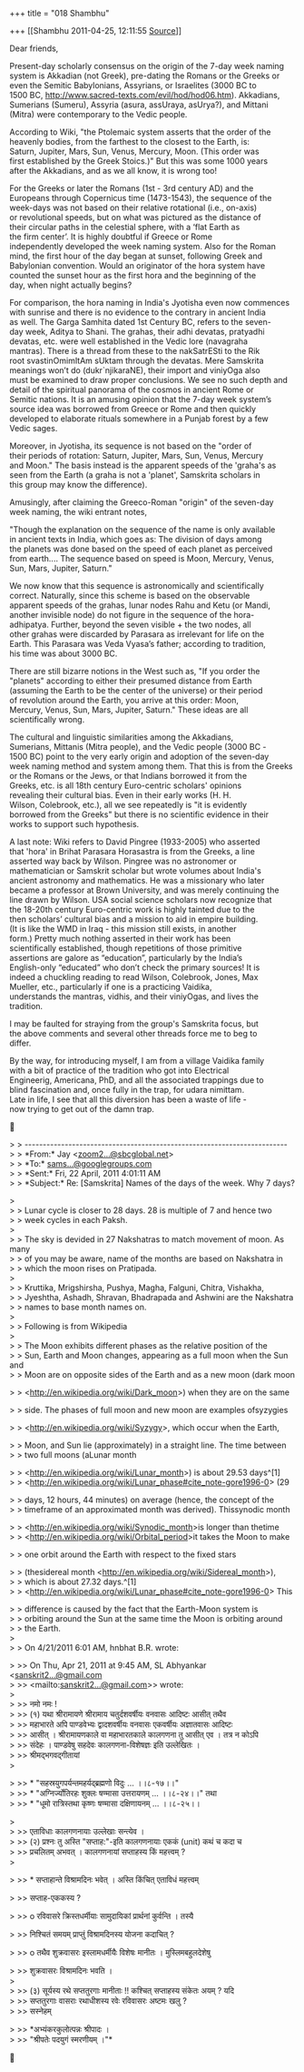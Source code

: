 +++
title = "018 Shambhu"

+++
[[Shambhu	2011-04-25, 12:11:55 [Source](https://groups.google.com/g/samskrita/c/Byb5vBi_LQk)]]



Dear friends,

Present-day scholarly consensus on the origin of the 7-day week naming  
system is Akkadian (not Greek), pre-dating the Romans or the Greeks or  
even the Semitic Babylonians, Assyrians, or Israelites (3000 BC to  
1500 BC, <http://www.sacred-texts.com/evil/hod/hod06.htm>). Akkadians,  
Sumerians (Sumeru), Assyria (asura, assUraya, asUrya?), and Mittani  
(Mitra) were contemporary to the Vedic people.

According to Wiki, "the Ptolemaic system asserts that the order of the  
heavenly bodies, from the farthest to the closest to the Earth, is:  
Saturn, Jupiter, Mars, Sun, Venus, Mercury, Moon. (This order was  
first established by the Greek Stoics.)" But this was some 1000 years  
after the Akkadians, and as we all know, it is wrong too!

For the Greeks or later the Romans (1st - 3rd century AD) and the  
Europeans through Copernicus time (1473-1543), the sequence of the  
week-days was not based on their relative rotational (i.e., on-axis)  
or revolutional speeds, but on what was pictured as the distance of  
their circular paths in the celestial sphere, with a ‘flat Earth as  
the firm center’. It is highly doubtful if Greece or Rome  
independently developed the week naming system. Also for the Roman  
mind, the first hour of the day began at sunset, following Greek and  
Babylonian convention. Would an originator of the hora system have  
counted the sunset hour as the first hora and the beginning of the  
day, when night actually begins?

For comparison, the hora naming in India's Jyotisha even now commences  
with sunrise and there is no evidence to the contrary in ancient India  
as well. The Garga Samhita dated 1st Century BC, refers to the seven-  
day week, Aditya to Shani. The grahas, their adhi devatas, pratyadhi  
devatas, etc. were well established in the Vedic lore (navagraha  
mantras). There is a thread from these to the nakSatrESti to the Rik  
root svastinOmimItAm sUktam through the devatas. Mere Samskrita  
meanings won’t do (dukr\`njikaraNE), their import and viniyOga also  
must be examined to draw proper conclusions. We see no such depth and  
detail of the spiritual panorama of the cosmos in ancient Rome or  
Semitic nations. It is an amusing opinion that the 7-day week system’s  
source idea was borrowed from Greece or Rome and then quickly  
developed to elaborate rituals somewhere in a Punjab forest by a few  
Vedic sages.

Moreover, in Jyotisha, its sequence is not based on the "order of  
their periods of rotation: Saturn, Jupiter, Mars, Sun, Venus, Mercury  
and Moon." The basis instead is the apparent speeds of the 'graha's as  
seen from the Earth (a graha is not a 'planet', Samskrita scholars in  
this group may know the difference).

Amusingly, after claiming the Greeco-Roman "origin" of the seven-day  
week naming, the wiki entrant notes,

"Though the explanation on the sequence of the name is only available  
in ancient texts in India, which goes as: The division of days among  
the planets was done based on the speed of each planet as perceived  
from earth.... The sequence based on speed is Moon, Mercury, Venus,  
Sun, Mars, Jupiter, Saturn."

We now know that this sequence is astronomically and scientifically  
correct. Naturally, since this scheme is based on the observable  
apparent speeds of the grahas, lunar nodes Rahu and Ketu (or Mandi,  
another invisible node) do not figure in the sequence of the hora-  
adhipatya. Further, beyond the seven visible + the two nodes, all  
other grahas were discarded by Parasara as irrelevant for life on the  
Earth. This Parasara was Veda Vyasa’s father; according to tradition,  
his time was about 3000 BC.

There are still bizarre notions in the West such as, "If you order the  
"planets" according to either their presumed distance from Earth  
(assuming the Earth to be the center of the universe) or their period  
of revolution around the Earth, you arrive at this order: Moon,  
Mercury, Venus, Sun, Mars, Jupiter, Saturn." These ideas are all  
scientifically wrong.

The cultural and linguistic similarities among the Akkadians,  
Sumerians, Mittanis (Mitra people), and the Vedic people (3000 BC -  
1500 BC) point to the very early origin and adoption of the seven-day  
week naming method and system among them. That this is from the Greeks  
or the Romans or the Jews, or that Indians borrowed it from the  
Greeks, etc. is all 18th century Euro-centric scholars' opinions  
revealing their cultural bias. Even in their early works (H. H.  
Wilson, Colebrook, etc.), all we see repeatedly is "it is evidently  
borrowed from the Greeks" but there is no scientific evidence in their  
works to support such hypothesis.

A last note: Wiki refers to David Pingree (1933-2005) who asserted  
that 'hora' in Brihat Parasara Horasastra is from the Greeks, a line  
asserted way back by Wilson. Pingree was no astronomer or  
mathematician or Samskrit scholar but wrote volumes about India's  
ancient astronomy and mathematics. He was a missionary who later  
became a professor at Brown University, and was merely continuing the  
line drawn by Wilson. USA social science scholars now recognize that  
the 18-20th century Euro-centric work is highly tainted due to the  
then scholars’ cultural bias and a mission to aid in empire building.  
(It is like the WMD in Iraq - this mission still exists, in another  
form.) Pretty much nothing asserted in their work has been  
scientifically established, though repetitions of those primitive  
assertions are galore as “education”, particularly by the India’s  
English-only “educated” who don’t check the primary sources! It is  
indeed a chuckling reading to read Wilson, Colebrook, Jones, Max  
Mueller, etc., particularly if one is a practicing Vaidika,  
understands the mantras, vidhis, and their viniyOgas, and lives the  
tradition.

I may be faulted for straying from the group's Samskrita focus, but  
the above comments and several other threads force me to beg to  
differ.

By the way, for introducing myself, I am from a village Vaidika family  
with a bit of practice of the tradition who got into Electrical  
Engineerig, Americana, PhD, and all the associated trappings due to  
blind fascination and, once fully in the trap, for udara nimittam.  
Late in life, I see that all this diversion has been a waste of life -  
now trying to get out of the damn trap.



\> \> ------------------------------------------------------------------------  
\> \> \*From:\* Jay \<[zoom2...@sbcglobal.net]()\>  
\> \> \*To:\* [sams...@googlegroups.com]()  
\> \> \*Sent:\* Fri, 22 April, 2011 4:01:11 AM  
\> \> \*Subject:\* Re: \[Samskrita\] Names of the days of the week. Why 7 days?

  
\>  
\> \> Lunar cycle is closer to 28 days. 28 is multiple of 7 and hence two  
\> \> week cycles in each Paksh.  
\>  
\> \> The sky is devided in 27 Nakshatras to match movement of moon. As many  
\> \> of you may be aware, name of the months are based on Nakshatra in  
\> \> which the moon rises on Pratipada.  
\>  
\> \> Kruttika, Mrigshirsha, Pushya, Magha, Falguni, Chitra, Vishakha,  
\> \> Jyeshtha, Ashadh, Shravan, Bhadrapada and Ashwini are the Nakshatra  
\> \> names to base month names on.  
\>  
\> \> Following is from Wikipedia  
\>  
\> \> The Moon exhibits different phases as the relative position of the  
\> \> Sun, Earth and Moon changes, appearing as a full moon when the Sun and  
\> \> Moon are on opposite sides of the Earth and as a new moon (dark moon  

\> \> \<<http://en.wikipedia.org/wiki/Dark_moon>\>) when they are on the same

  
\> \> side. The phases of full moon and new moon are examples ofsyzygies  

\> \> \<<http://en.wikipedia.org/wiki/Syzygy>\>, which occur when the Earth,

  
\> \> Moon, and Sun lie (approximately) in a straight line. The time between  
\> \> two full moons (aLunar month  

\> \> \<<http://en.wikipedia.org/wiki/Lunar_month>\>) is about 29.53 days^\[1\]  
\> \> \<<http://en.wikipedia.org/wiki/Lunar_phase#cite_note-gore1996-0>\> (29

  
\> \> days, 12 hours, 44 minutes) on average (hence, the concept of the  
\> \> timeframe of an approximated month was derived). Thissynodic month  

\> \> \<<http://en.wikipedia.org/wiki/Synodic_month>\>is longer than thetime  
\> \> \<<http://en.wikipedia.org/wiki/Orbital_period>\>it takes the Moon to make

  
\> \> one orbit around the Earth with respect to the fixed stars  

\> \> (thesidereal month \<<http://en.wikipedia.org/wiki/Sidereal_month>\>),  
\> \> which is about 27.32 days.^\[1\]  
\> \> \<<http://en.wikipedia.org/wiki/Lunar_phase#cite_note-gore1996-0>\> This

  
\> \> difference is caused by the fact that the Earth-Moon system is  
\> \> orbiting around the Sun at the same time the Moon is orbiting around  
\> \> the Earth.  
\>  
\> \> On 4/21/2011 6:01 AM, hnbhat B.R. wrote:  

\> \>\> On Thu, Apr 21, 2011 at 9:45 AM, SL Abhyankar \<[sanskrit2...@gmail.com]()  
\> \>\> \<mailto:[sanskrit2...@gmail.com]()\>\> wrote:  
\>  
\> \>\>   नमो नमः !  
\> \>\>   (१) यथा श्रीरामायणे श्रीरामाय चतुर्दशवर्षीयः वनवासः आदिष्टः आसीत् तथैव  
\> \>\>   महाभारते अपि पाण्डवेभ्यः द्वादशवर्षीयः वनवासः एकवर्षीयः अज्ञातवासः आदिष्टः  
\> \>\>   आसीत् । श्रीरामायणकाले वा महाभारतकाले कालगणना तु आसीत् एव । तत्र न कोऽपि  
\> \>\>   संदेहः । पाण्डवेषु सहदेवः कालगणना-विशेषज्ञः इति उल्लेखितः ।  
\> \>\>   श्रीमद्भगवद्गीतायां  
\>  

\> \>\>     \* "सहस्रयुगपर्यन्तमहर्यद्ब्रह्मणो विदुः ... ।।८-१७।।"  
\> \>\>     \* "अग्निर्ज्योतिरहः शुक्लः षण्मासा उत्तरायणम् ... ।।८-२४।।" तथा  
\> \>\>     \* "धूमो रात्रिस्तथा कृष्णः षण्मासा दक्षिणायनम् ... ।।८-२५।।

  
\>  
\> \>\>   एताविधाः कालगणनायाः उल्लेखाः सन्त्येव ।  
\> \>\>   (२) प्रश्नः तु अस्ति "सप्ताह:"-इति कालगणनायाः एककं (unit) कथं च कदा च  
\> \>\>   प्रचलितम् अभवत् । कालगणनायां सप्ताहस्य किं महत्त्वम् ?  
\>  

\> \>\>     \* सप्ताहान्ते विश्रामदिनः भवेत् । अस्ति किंचित् एताविधं महत्त्वम्

  
\> \>\>      सप्ताह-एककस्य ?  

\> \>\>        o रविवासरे क्रिस्तधर्मीयाः सामुदायिकां प्रार्थनां कुर्वन्ति । तस्यै

  
\> \>\>         निश्चितं समयम् प्राप्तुं विश्रामदिनस्य योजना कदाचित् ?  

\> \>\>        o तथैव शुक्रवासरः इस्लामधर्मीयैः विशेषः मानीतः । मुस्लिमबहुलदेशेषु

  
\> \>\>         शुक्रवासरः विश्रामदिनः भवति ।  
\>  
\> \>\>   (३) सूर्यस्य रथे सप्ततुरगाः मानीताः !! कश्चित् सप्ताहस्य संकेतः अयम् ? यदि  
\> \>\>   सप्ततुरगाः वासराः रथाधीशस्य रवेः रविवासरः अष्टमः खलु ?  
\> \>\>   सस्नेहम्  

\> \>\>   \*अभ्यंकरकुलोत्पन्नः श्रीपादः ।  
\> \>\>   "श्रीपतेः पदयुगं स्मरणीयम् ।"\*



